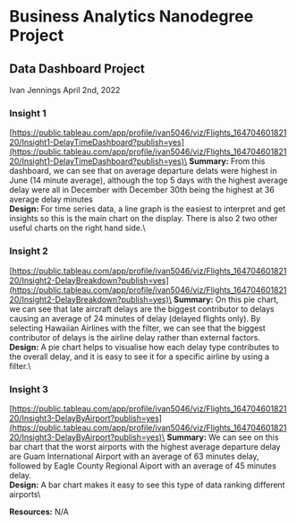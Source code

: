 # Business Analytics Nanodegree Project
## Data Dashboard Project
Ivan Jennings
April 2nd, 2022

### Insight 1
[https://public.tableau.com/app/profile/ivan5046/viz/Flights_16470460182120/Insight1-DelayTimeDashboard?publish=yes](https://public.tableau.com/app/profile/ivan5046/viz/Flights_16470460182120/Insight1-DelayTimeDashboard?publish=yes)\
**Summary:** From this dashboard, we can see that on average departure delats were highest in June (14 minute average), although the top 5 days with the highest average delay were all in December with December 30th being the highest at 36 average delay minutes\
**Design:** For time series data, a line graph is the easiest to interpret and get insights so this is the main chart on the display. There is also 2 two other useful charts on the right hand side.\

### Insight 2
[https://public.tableau.com/app/profile/ivan5046/viz/Flights_16470460182120/Insight2-DelayBreakdown?publish=yes](https://public.tableau.com/app/profile/ivan5046/viz/Flights_16470460182120/Insight2-DelayBreakdown?publish=yes)\
**Summary:** On this pie chart, we can see that late aircraft delays are the biggest contributor to delays causing an average of 24 minutes of delay (delayed flights only). By selecting Hawaiian Airlines with the filter, we can see that the biggest contributor of delays is the airline delay rather than external factors.\
**Design:** A pie chart helps to visualise how each delay type contributes to the overall delay, and it is easy to see it for a specific airline by using a filter.\

### Insight 3
[https://public.tableau.com/app/profile/ivan5046/viz/Flights_16470460182120/Insight3-DelayByAirport?publish=yes](https://public.tableau.com/app/profile/ivan5046/viz/Flights_16470460182120/Insight3-DelayByAirport?publish=yes)\
**Summary:** We can see on this bar chart that the worst airports with the highest average departure delay are Guam International Airport with an average of 63 minutes delay, followed by Eagle County Regional Aiport with an average of 45 minutes delay.\
**Design:** A bar chart makes it easy to see this type of data ranking different airports\

**Resources:** N/A
